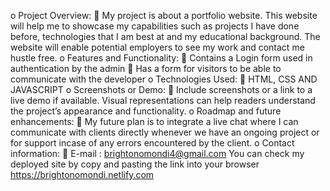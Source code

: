 o Project Overview:
 My project is about a portfolio website. This website will help me to showcase my capabilities such as projects I have done before, technologies that I am best at and my educational background. The website will enable potential employers to see my work and contact me hustle free.
o Features and Functionality:
 Contains a Login form used in authentication by the admin
 Has a form for visitors to be able to communicate with the developer
o Technologies Used:
 HTML, CSS AND JAVASCRIPT
o Screenshots or Demo:
 Include screenshots or a link to a live demo if available. Visual representations can help readers understand the project’s appearance and functionality.
o Roadmap and future enhancements:
 My future plan is to integrate a live chat where I can communicate with clients directly whenever we have an ongoing project or for support incase of any errors encountered by the client.
o Contact information:
 E-mail : <brightonomondi4@gmail.com>
You can check my deployed site by copy and pasting the link into your browser <https://brightonomondi.netlify.com>
